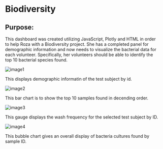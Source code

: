 # Biodiversity


## Purpose: 

This dashboard was created utilizing JavaScript, Plotly and HTML in order to help Roza with a Biodiversity project. She has a completed panel for demographic information and now needs to visualize the bacterial data for each volunteer. Specifically, her volunteers should be able to identify the top 10 bacterial species found.

![image1](https://user-images.githubusercontent.com/84742544/132551183-7a38e6ca-812d-4934-8efb-04750be5c09a.PNG)

This displays demographic informatin of the test subject by id. 

![image2](https://user-images.githubusercontent.com/84742544/132551185-3c206493-262d-480b-b477-2f7e87c7107a.PNG)

This bar chart is to show the top 10 samples found in decending order.

![image3](https://user-images.githubusercontent.com/84742544/132551187-bae55bdb-2a41-40de-a826-40e3e1c036c0.PNG)

This gauge displays the wash frequency for the selected test subject by ID.


![image4](https://user-images.githubusercontent.com/84742544/132551189-947867c5-9b39-4df0-9d55-a72d1be2a95d.PNG)

This bubble chart gives an overall display of bacteria cultures found by sample ID. 



